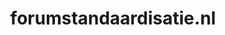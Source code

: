 ---
layout: post
title:  "forumstandaardisatie.nl"
internal_url:  "/dutchgov/forumstandaardisatie.nl.html"
categories: dutchgov
---